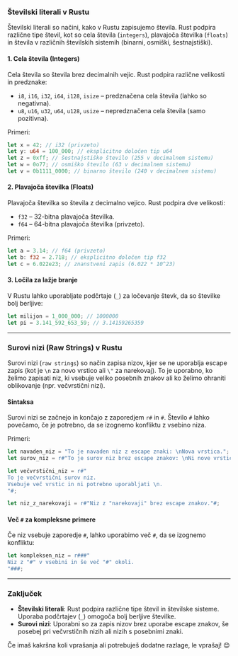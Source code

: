 ### Številski literali v Rustu

Številski literali so načini, kako v Rustu zapisujemo števila. Rust podpira različne tipe števil, kot so cela števila (`integers`), plavajoča številka (`floats`) in števila v različnih številskih sistemih (binarni, osmiški, šestnajstiški).

#### 1. Cela števila (Integers)
Cela števila so števila brez decimalnih vejic. Rust podpira različne velikosti in predznake:

- `i8`, `i16`, `i32`, `i64`, `i128`, `isize` – predznačena cela števila (lahko so negativna).
- `u8`, `u16`, `u32`, `u64`, `u128`, `usize` – nepredznačena cela števila (samo pozitivna).

Primeri:
```rust
let x = 42; // i32 (privzeto)
let y: u64 = 100_000; // eksplicitno določen tip u64
let z = 0xff; // šestnajstiško število (255 v decimalnem sistemu)
let w = 0o77; // osmiško število (63 v decimalnem sistemu)
let v = 0b1111_0000; // binarno število (240 v decimalnem sistemu)
```

#### 2. Plavajoča številka (Floats)
Plavajoča številka so števila z decimalno vejico. Rust podpira dve velikosti:

- `f32` – 32-bitna plavajoča številka.
- `f64` – 64-bitna plavajoča številka (privzeto).

Primeri:
```rust
let a = 3.14; // f64 (privzeto)
let b: f32 = 2.718; // eksplicitno določen tip f32
let c = 6.022e23; // znanstveni zapis (6.022 * 10^23)
```

#### 3. Ločila za lažje branje
V Rustu lahko uporabljate podčrtaje (`_`) za ločevanje števk, da so številke bolj berljive:

```rust
let milijon = 1_000_000; // 1000000
let pi = 3.141_592_653_59; // 3.14159265359
```

---

### Surovi nizi (Raw Strings) v Rustu

Surovi nizi (`raw strings`) so način zapisa nizov, kjer se ne uporablja escape zapis (kot je `\n` za novo vrstico ali `\"` za narekovaj). To je uporabno, ko želimo zapisati niz, ki vsebuje veliko posebnih znakov ali ko želimo ohraniti oblikovanje (npr. večvrstični nizi).

#### Sintaksa
Surovi nizi se začnejo in končajo z zaporedjem `r#` in `#`. Število `#` lahko povečamo, če je potrebno, da se izognemo konfliktu z vsebino niza.

Primeri:
```rust
let navaden_niz = "To je navaden niz z escape znaki: \nNova vrstica.";
let surov_niz = r#"To je surov niz brez escape znakov: \nNi nove vrstice."#;

let večvrstični_niz = r#"
To je večvrstični surov niz.
Vsebuje več vrstic in ni potrebno uporabljati \n.
"#;

let niz_z_narekovaji = r#"Niz z "narekovaji" brez escape znakov."#;
```

#### Več `#` za kompleksne primere
Če niz vsebuje zaporedje `#`, lahko uporabimo več `#`, da se izognemo konfliktu:

```rust
let kompleksen_niz = r###"
Niz z "#" v vsebini in še več "#" okoli.
"###;
```

---

### Zaključek

- **Številski literali**: Rust podpira različne tipe števil in številske sisteme. Uporaba podčrtajev (`_`) omogoča bolj berljive številke.
- **Surovi nizi**: Uporabni so za zapis nizov brez uporabe escape znakov, še posebej pri večvrstičnih nizih ali nizih s posebnimi znaki.

Če imaš kakršna koli vprašanja ali potrebuješ dodatne razlage, le vprašaj! 😊
